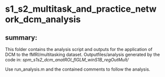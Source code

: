 # s1_s2_multitask_and_practice_network_dcm_analysis

## summary:  
This folder contains the analysis script and outputs for the application of DCM to the fMRI/multitasking
dataset. Outputfiles/analysis generated by the code in: *spm_s1s2_dcm_anatROI_flGLM_winS1B_regOutMult/*

Use run_analysis.m and the contained  comments to follow the analysis.